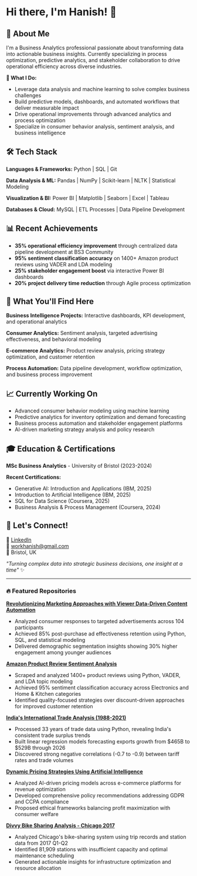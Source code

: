 # Hi there, I'm Hanish! 👋

## 🚀 About Me
I'm a Business Analytics professional passionate about transforming data into actionable business insights. Currently specializing in process optimization, predictive analytics, and stakeholder collaboration to drive operational efficiency across diverse industries.

**🎯 What I Do:**
- Leverage data analysis and machine learning to solve complex business challenges
- Build predictive models, dashboards, and automated workflows that deliver measurable impact
- Drive operational improvements through advanced analytics and process optimization
- Specialize in consumer behavior analysis, sentiment analysis, and business intelligence

## 🛠️ Tech Stack

**Languages & Frameworks:** Python | SQL | Git

**Data Analysis & ML:** Pandas | NumPy | Scikit-learn | NLTK | Statistical Modeling

**Visualization & BI:** Power BI | Matplotlib | Seaborn | Excel | Tableau

**Databases & Cloud:** MySQL | ETL Processes | Data Pipeline Development

## 📊 Recent Achievements
- **35% operational efficiency improvement** through centralized data pipeline development at BS3 Community
- **95% sentiment classification accuracy** on 1400+ Amazon product reviews using VADER and LDA modeling
- **25% stakeholder engagement boost** via interactive Power BI dashboards
- **20% project delivery time reduction** through Agile process optimization

## 🌟 What You'll Find Here

**Business Intelligence Projects:** Interactive dashboards, KPI development, and operational analytics

**Consumer Analytics:** Sentiment analysis, targeted advertising effectiveness, and behavioral modeling  

**E-commerce Analytics:** Product review analysis, pricing strategy optimization, and customer retention

**Process Automation:** Data pipeline development, workflow optimization, and business process improvement

## 📈 Currently Working On
- Advanced consumer behavior modeling using machine learning
- Predictive analytics for inventory optimization and demand forecasting
- Business process automation and stakeholder engagement platforms
- AI-driven marketing strategy analysis and policy research

## 🎓 Education & Certifications
**MSc Business Analytics** - University of Bristol (2023-2024)

**Recent Certifications:**
- Generative AI: Introduction and Applications (IBM, 2025)
- Introduction to Artificial Intelligence (IBM, 2025) 
- SQL for Data Science (Coursera, 2025)
- Business Analysis & Process Management (Coursera, 2024)

## 🤝 Let's Connect!
💼 [LinkedIn](https://www.linkedin.com/in/hanish-roshan-r-b2b7a3119)  
📧 workhanish@gmail.com  
📍 Bristol, UK 

*"Turning complex data into strategic business decisions, one insight at a time"* ✨

---

### 🔥 Featured Repositories

**[Revolutionizing Marketing Approaches with Viewer Data-Driven Content Automation](link-to-repo)**
- Analyzed consumer responses to targeted advertisements across 104 participants
- Achieved 85% post-purchase ad effectiveness retention using Python, SQL, and statistical modeling
- Delivered demographic segmentation insights showing 30% higher engagement among younger audiences

**[Amazon Product Review Sentiment Analysis](link-to-repo)**
- Scraped and analyzed 1400+ product reviews using Python, VADER, and LDA topic modeling
- Achieved 95% sentiment classification accuracy across Electronics and Home & Kitchen categories
- Identified quality-focused strategies over discount-driven approaches for improved customer retention

**[India's International Trade Analysis (1988-2021)](link-to-repo)**
- Processed 33 years of trade data using Python, revealing India's consistent trade surplus trends
- Built linear regression models forecasting exports growth from $465B to $529B through 2026
- Discovered strong negative correlations (-0.7 to -0.9) between tariff rates and trade volumes

**[Dynamic Pricing Strategies Using Artificial Intelligence](link-to-repo)**
- Analyzed AI-driven pricing models across e-commerce platforms for revenue optimization
- Developed comprehensive policy recommendations addressing GDPR and CCPA compliance
- Proposed ethical frameworks balancing profit maximization with consumer welfare

**[Divvy Bike Sharing Analysis - Chicago 2017](link-to-repo)**
- Analyzed Chicago's bike-sharing system using trip records and station data from 2017 Q1-Q2
- Identified 81,909 stations with insufficient capacity and optimal maintenance scheduling
- Generated actionable insights for infrastructure optimization and resource allocation
